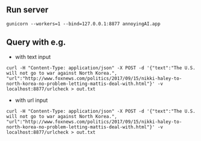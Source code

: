 ## Run server

```shell
gunicorn --workers=1 --bind=127.0.0.1:8877 annoyingAI.app
```

## Query with e.g.

* with text input

```shell
curl -H "Content-Type: application/json" -X POST -d '{"text":"The U.S. will not go to war against North Korea.", "url":"http://www.foxnews.com/politics/2017/09/15/nikki-haley-to-north-korea-no-problem-letting-mattis-deal-with.html"}' -v localhost:8877/urlcheck > out.txt
```

* with url input

```shell
curl -H "Content-Type: application/json" -X POST -d '{"text":"The U.S. will not go to war against North Korea.", "url":"http://www.foxnews.com/politics/2017/09/15/nikki-haley-to-north-korea-no-problem-letting-mattis-deal-with.html"}' -v localhost:8877/urlcheck > out.txt
```